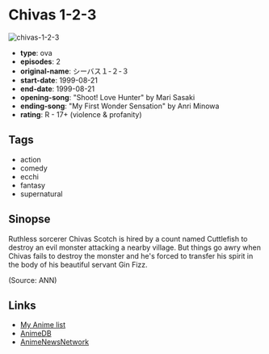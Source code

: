 # Chivas 1-2-3

![chivas-1-2-3](https://cdn.myanimelist.net/images/anime/5/3368.jpg)

-   **type**: ova
-   **episodes**: 2
-   **original-name**: シーバス１-２-３
-   **start-date**: 1999-08-21
-   **end-date**: 1999-08-21
-   **opening-song**: "Shoot! Love Hunter" by Mari Sasaki
-   **ending-song**: "My First Wonder Sensation" by Anri Minowa
-   **rating**: R - 17+ (violence & profanity)

## Tags

-   action
-   comedy
-   ecchi
-   fantasy
-   supernatural

## Sinopse

Ruthless sorcerer Chivas Scotch is hired by a count named Cuttlefish to destroy an evil monster attacking a nearby village. But things go awry when Chivas fails to destroy the monster and he's forced to transfer his spirit in the body of his beautiful servant Gin Fizz.

(Source: ANN)

## Links

-   [My Anime list](https://myanimelist.net/anime/1228/Chivas_1-2-3)
-   [AnimeDB](http://anidb.info/perl-bin/animedb.pl?show=anime&aid=213)
-   [AnimeNewsNetwork](http://www.animenewsnetwork.com/encyclopedia/anime.php?id=1232)
